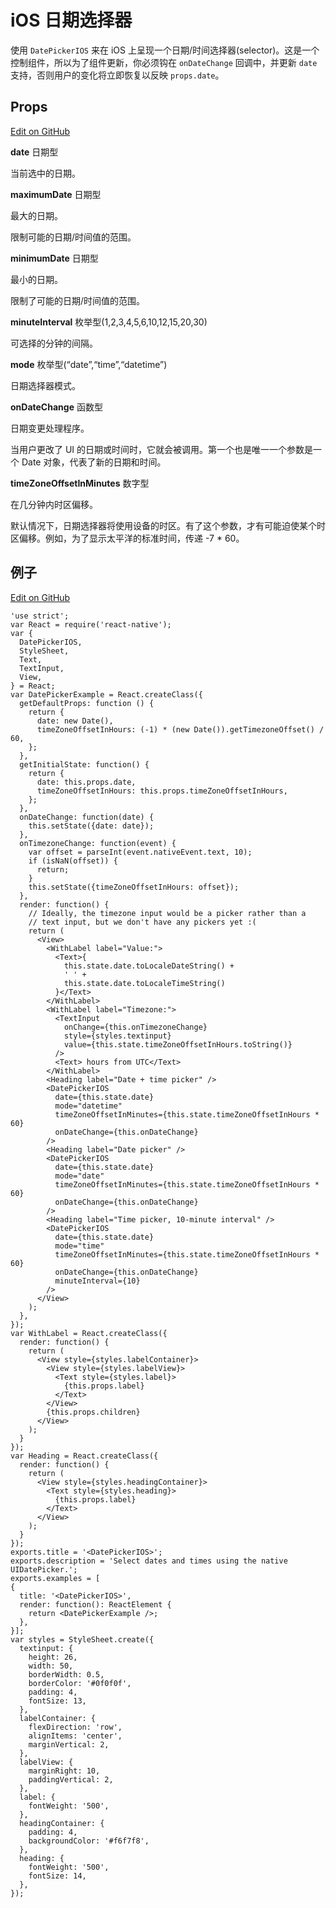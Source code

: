 # iOS 日期选择器

使用 `DatePickerIOS` 来在 iOS 上呈现一个日期/时间选择器(selector)。这是一个控制组件，所以为了组件更新，你必须钩在 `onDateChange` 回调中，并更新 `date` 支持，否则用户的变化将立即恢复以反映 `props.date`。

## Props  

[Edit on GitHub](https://github.com/facebook/react-native/blob/master/Libraries/Components/DatePicker/DatePickerIOS.ios.js)

**date** 日期型

当前选中的日期。

**maximumDate** 日期型

最大的日期。

限制可能的日期/时间值的范围。

**minimumDate** 日期型

最小的日期。

限制了可能的日期/时间值的范围。

**minuteInterval** 枚举型(1,2,3,4,5,6,10,12,15,20,30)

可选择的分钟的间隔。

**mode** 枚举型(“date”,“time”,“datetime”)

日期选择器模式。

**onDateChange** 函数型

日期变更处理程序。

当用户更改了 UI 的日期或时间时，它就会被调用。第一个也是唯一一个参数是一个 Date 对象，代表了新的日期和时间。

**timeZoneOffsetInMinutes** 数字型

在几分钟内时区偏移。

默认情况下，日期选择器将使用设备的时区。有了这个参数，才有可能迫使某个时区偏移。例如，为了显示太平洋的标准时间，传递 -7 * 60。

## 例子  

[Edit on GitHub](https://github.com/facebook/react-native/blob/master/Examples/UIExplorer/DatePickerIOSExample.js)

``` 
'use strict';
var React = require('react-native');
var {
  DatePickerIOS,
  StyleSheet,
  Text,
  TextInput,
  View,
} = React;
var DatePickerExample = React.createClass({
  getDefaultProps: function () {
    return {
      date: new Date(),
      timeZoneOffsetInHours: (-1) * (new Date()).getTimezoneOffset() / 60,
    };
  },
  getInitialState: function() {
    return {
      date: this.props.date,
      timeZoneOffsetInHours: this.props.timeZoneOffsetInHours,
    };
  },
  onDateChange: function(date) {
    this.setState({date: date});
  },
  onTimezoneChange: function(event) {
    var offset = parseInt(event.nativeEvent.text, 10);
    if (isNaN(offset)) {
      return;
    }
    this.setState({timeZoneOffsetInHours: offset});
  },
  render: function() {
    // Ideally, the timezone input would be a picker rather than a
    // text input, but we don't have any pickers yet :(
    return (
      <View>
        <WithLabel label="Value:">
          <Text>{
            this.state.date.toLocaleDateString() +
            ' ' +
            this.state.date.toLocaleTimeString()
          }</Text>
        </WithLabel>
        <WithLabel label="Timezone:">
          <TextInput
            onChange={this.onTimezoneChange}
            style={styles.textinput}
            value={this.state.timeZoneOffsetInHours.toString()}
          />
          <Text> hours from UTC</Text>
        </WithLabel>
        <Heading label="Date + time picker" />
        <DatePickerIOS
          date={this.state.date}
          mode="datetime"
          timeZoneOffsetInMinutes={this.state.timeZoneOffsetInHours * 60}
          onDateChange={this.onDateChange}
        />
        <Heading label="Date picker" />
        <DatePickerIOS
          date={this.state.date}
          mode="date"
          timeZoneOffsetInMinutes={this.state.timeZoneOffsetInHours * 60}
          onDateChange={this.onDateChange}
        />
        <Heading label="Time picker, 10-minute interval" />
        <DatePickerIOS
          date={this.state.date}
          mode="time"
          timeZoneOffsetInMinutes={this.state.timeZoneOffsetInHours * 60}
          onDateChange={this.onDateChange}
          minuteInterval={10}
        />
      </View>
    );
  },
});
var WithLabel = React.createClass({
  render: function() {
    return (
      <View style={styles.labelContainer}>
        <View style={styles.labelView}>
          <Text style={styles.label}>
            {this.props.label}
          </Text>
        </View>
        {this.props.children}
      </View>
    );
  }
});
var Heading = React.createClass({
  render: function() {
    return (
      <View style={styles.headingContainer}>
        <Text style={styles.heading}>
          {this.props.label}
        </Text>
      </View>
    );
  }
});
exports.title = '<DatePickerIOS>';
exports.description = 'Select dates and times using the native UIDatePicker.';
exports.examples = [
{
  title: '<DatePickerIOS>',
  render: function(): ReactElement {
    return <DatePickerExample />;
  },
}];
var styles = StyleSheet.create({
  textinput: {
    height: 26,
    width: 50,
    borderWidth: 0.5,
    borderColor: '#0f0f0f',
    padding: 4,
    fontSize: 13,
  },
  labelContainer: {
    flexDirection: 'row',
    alignItems: 'center',
    marginVertical: 2,
  },
  labelView: {
    marginRight: 10,
    paddingVertical: 2,
  },
  label: {
    fontWeight: '500',
  },
  headingContainer: {
    padding: 4,
    backgroundColor: '#f6f7f8',
  },
  heading: {
    fontWeight: '500',
    fontSize: 14,
  },
});
```
